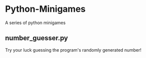 # Python-Minigames
A series of python minigames

## number_guesser.py
Try your luck guessing the program's randomly generated number!